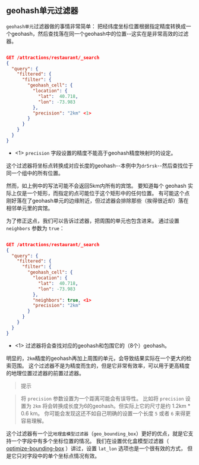 ## geohash单元过滤器

`geohash单元`过滤器做的事情非常简单：
把经纬度坐标位置根据指定精度转换成一个geohash，然后查找落在同一个geohash中的位置--这实在是非常高效的过滤器。

```json

GET /attractions/restaurant/_search
{
  "query": {
    "filtered": {
      "filter": {
        "geohash_cell": {
          "location": {
            "lat":  40.718,
            "lon": -73.983
          },
          "precision": "2km" <1>
        }
      }
    }
  }
}
```
- <1> `precision` 字段设置的精度不能高于geohash精度映射时的设定。

这个过滤器将坐标点转换成对应长度的geohash--本例中为`dr5rsk`--然后查找位于同一个组中的所有位置。

然而，如上例中的写法可能不会返回5km内所有的宾馆。
要知道每个 geohash 实际上仅是一个矩形，而指定的点可能位于这个矩形中的任何位置。
有可能这个点刚好落在了geohash单元的边缘附近，但过滤器会排除那些（挨得很近却）落在相邻单元里的宾馆。

为了修正这点，我们可以告诉过滤器，把周围的单元也包含进来。
通过设置`neighbors` 参数为 `true`：

```json

GET /attractions/restaurant/_search
{
  "query": {
    "filtered": {
      "filter": {
        "geohash_cell": {
          "location": {
            "lat":  40.718,
            "lon": -73.983
          },
          "neighbors": true, <1>
          "precision": "2km"
        }
      }
    }
  }
}
```

- <1> 过滤器将会查找对应的geohash和包围它的（8个）geohash。

明显的，`2km`精度的geohash再加上周围的单元，会导致结果实际在一个更大的检索范围。
这个过滤器不是为精度而生的，但是它非常有效率，可以用于更高精度的地理位置过滤器的前置过滤器。

> 提示

> 将 `precision` 参数设置为一个距离可能会有误导性。
> 比如将 `precision` 设置为 `2km` 将会转换成长度为6的geohash。但实际上它的尺寸是约 1.2km * 0.6 km。
> 你可能会发现这还不如自己明确的设置一个长度 `5` 或者 `6` 来得更容易理解。

这个过滤器有一个比`地理盒模型过滤器`（`geo_bounding_box`）更好的优点，就是它支持一个字段中有多个坐标位置的情况。
我们在设置优化盒模型过滤器（ [optimize-bounding-box](optimize-bounding-box) ）讲过，设置 `lat_lon` 选项也是一个很有效的方式，
但是它只对字段中的单个坐标点情况有效。


